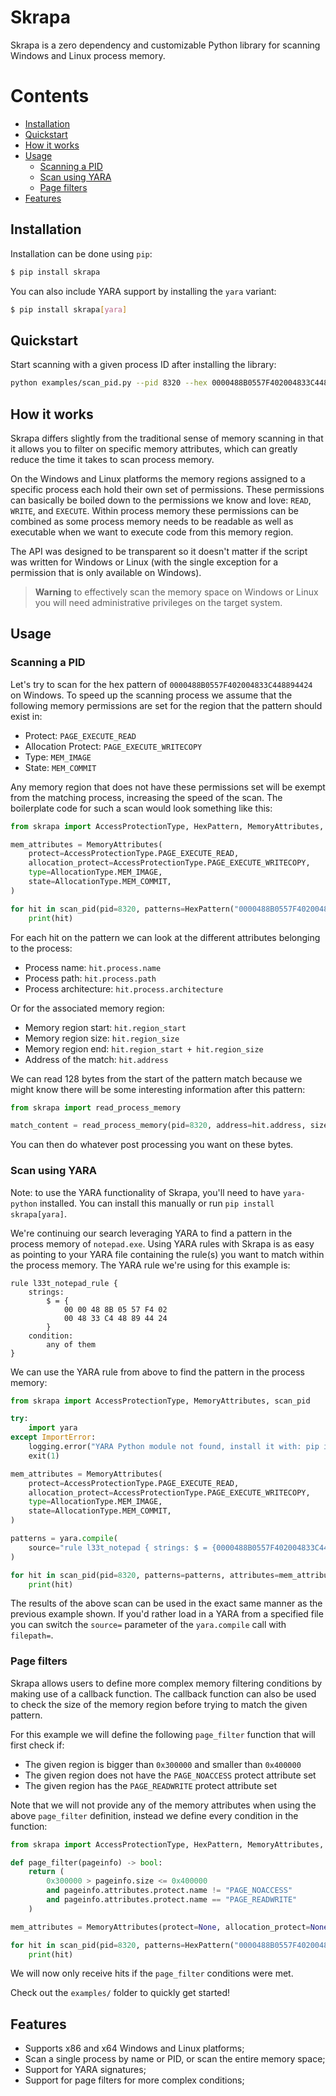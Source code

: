 # Skrapa

Skrapa is a zero dependency and customizable Python library for scanning Windows and Linux process memory.

Contents
========
- [Installation](#installation)
- [Quickstart](#quickstart)
- [How it works](#how-it-works)
- [Usage](#usage)
  - [Scanning a PID](#scanning-a-pid)
  - [Scan using YARA](#scan-using-yara)
  - [Page filters](#page-filters)
- [Features](#features)

## Installation

Installation can be done using `pip`:

```bash
$ pip install skrapa
```

You can also include YARA support by installing the `yara` variant:

```bash
$ pip install skrapa[yara]
```

## Quickstart

Start scanning with a given process ID after installing the library:

```bash
python examples/scan_pid.py --pid 8320 --hex 0000488B0557F402004833C448894424 --protect PAGE_EXECUTE_READ --alloc-protect PAGE_EXECUTE_WRITECOPY --type MEM_IMAGE --state MEM_COMMIT
```


## How it works

Skrapa differs slightly from the traditional sense of memory scanning in that it allows you to filter on specific memory attributes, which can greatly reduce the time it takes to scan process memory.

On the Windows and Linux platforms the memory regions assigned to a specific process each hold their own set of permissions. These permissions can basically be boiled down to the permissions we know and love: `READ`, `WRITE`, and `EXECUTE`. Within process memory these permissions can be combined as some process memory needs to be readable as well as executable when we want to execute code from this memory region.

The API was designed to be transparent so it doesn't matter if the script was written for Windows or Linux (with the single exception for a permission that is only available on Windows).

> **Warning**
> to effectively scan the memory space on Windows or Linux you will need administrative privileges on the target system.

## Usage

### Scanning a PID

Let's try to scan for the hex pattern of `0000488B0557F402004833C448894424` on Windows. To speed up the scanning process we assume that the following memory permissions are set for the region that the pattern should exist in:
+ Protect: `PAGE_EXECUTE_READ`
+ Allocation Protect: `PAGE_EXECUTE_WRITECOPY`
+ Type: `MEM_IMAGE`
+ State: `MEM_COMMIT`

Any memory region that does not have these permissions set will be exempt from the matching process, increasing the speed of the scan. The boilerplate code for such a scan would look something like this:

```python
from skrapa import AccessProtectionType, HexPattern, MemoryAttributes, scan_pid

mem_attributes = MemoryAttributes(
    protect=AccessProtectionType.PAGE_EXECUTE_READ,
    allocation_protect=AccessProtectionType.PAGE_EXECUTE_WRITECOPY,
    type=AllocationType.MEM_IMAGE,
    state=AllocationType.MEM_COMMIT,
)

for hit in scan_pid(pid=8320, patterns=HexPattern("0000488B0557F402004833C448894424"), attributes=mem_attributes):
    print(hit)
```

For each hit on the pattern we can look at the different attributes belonging to the process:
+ Process name: `hit.process.name`
+ Process path: `hit.process.path`
+ Process architecture: `hit.process.architecture`

Or for the associated memory region:
+ Memory region start: `hit.region_start`
+ Memory region size: `hit.region_size`
+ Memory region end: `hit.region_start + hit.region_size`
+ Address of the match: `hit.address`

We can read 128 bytes from the start of the pattern match because we might know there will be some interesting information after this pattern:

```python
from skrapa import read_process_memory

match_content = read_process_memory(pid=8320, address=hit.address, size=128)
```

You can then do whatever post processing you want on these bytes.

### Scan using YARA

Note: to use the YARA functionality of Skrapa, you'll need to have `yara-python` installed. You can install this manually or run `pip install skrapa[yara]`.

We're continuing our search leveraging YARA to find a pattern in the process memory of `notepad.exe`. Using YARA rules with Skrapa is as easy as pointing to your YARA file containing the rule(s) you want to match within the process memory. The YARA rule we're using for this example is:

```yara
rule l33t_notepad_rule {
    strings:
        $ = {
            00 00 48 8B 05 57 F4 02
            00 48 33 C4 48 89 44 24
        }
    condition:
        any of them
}
```

We can use the YARA rule from above to find the pattern in the process memory:

```python
from skrapa import AccessProtectionType, MemoryAttributes, scan_pid

try:
    import yara
except ImportError:
    logging.error("YARA Python module not found, install it with: pip install yara-python")
    exit(1)

mem_attributes = MemoryAttributes(
    protect=AccessProtectionType.PAGE_EXECUTE_READ,
    allocation_protect=AccessProtectionType.PAGE_EXECUTE_WRITECOPY,
    type=AllocationType.MEM_IMAGE,
    state=AllocationType.MEM_COMMIT,
)

patterns = yara.compile(
    source="rule l33t_notepad { strings: $ = {0000488B0557F402004833C448894424} condition: any of them }"
)

for hit in scan_pid(pid=8320, patterns=patterns, attributes=mem_attributes):
    print(hit)
```

The results of the above scan can be used in the exact same manner as the previous example shown. If you'd rather load in a YARA from a specified file you can switch the `source=` parameter of the `yara.compile` call with `filepath=`.

### Page filters

Skrapa allows users to define more complex memory filtering conditions by making use of a callback function. The callback function can also be used to check the size of the memory region before trying to match the given pattern.

For this example we will define the following `page_filter` function that will first check if:
+ The given region is bigger than `0x300000` and smaller than `0x400000`
+ The given region does not have the `PAGE_NOACCESS` protect attribute set
+ The given region has the `PAGE_READWRITE` protect attribute set

Note that we will not provide any of the memory attributes when using the above `page_filter` definition, instead we define every condition in the function:

```python
from skrapa import AccessProtectionType, HexPattern, MemoryAttributes, scan_pid

def page_filter(pageinfo) -> bool:
    return (
        0x300000 > pageinfo.size <= 0x400000
        and pageinfo.attributes.protect.name != "PAGE_NOACCESS"
        and pageinfo.attributes.protect.name == "PAGE_READWRITE"
    )

mem_attributes = MemoryAttributes(protect=None, allocation_protect=None, type=None, state=None)

for hit in scan_pid(pid=8320, patterns=HexPattern("0000488B0557F402004833C448894424"), attributes=mem_attributes, page_filter=page_filter):
    print(hit)
```

We will now only receive hits if the `page_filter` conditions were met.

Check out the `examples/` folder to quickly get started!

## Features

+ Supports x86 and x64 Windows and Linux platforms;
+ Scan a single process by name or PID, or scan the entire memory space;
+ Support for YARA signatures;
+ Support for page filters for more complex conditions;
